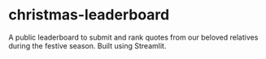 # christmas-leaderboard
A public leaderboard to submit and rank quotes from our beloved relatives during the festive season. Built using Streamlit.
